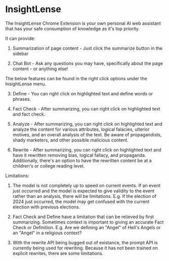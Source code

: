 # InsightLense

The InsightLense Chrome Extension is your own personal AI web assistant that has your safe consumption of knowledge
as it's top priority.

It can provide:

1) Summarization of page content - Just click the summarize button in the sidebar

2) Chat Bot - Ask any questions you may have, specifically about the page content - or anything else!

The below features can be found in the right click options under the InsightLense menu.

3) Define - You can right click on highlighted text and define words or phrases.

4) Fact Check - After summarizing, you can right click on highlighted text and fact check.

5) Analyze - After summarizing, you can right click on highlighted text and analyze the content for various attributes,
   logical falacies, ulterior motives, and an overall analysis of the text. Be aware of propagandists, shady marketers,
   and other possible malicious content.

6) Rewrite - After summarizing, you can right click on highlighted text and have it rewritten removing bias, logical fallacy,
and propaganda. Additionally, there's an option to have the rewritten content be at a children's or college reading level.


Limitations:

1) The model is not completely up to speed on current events. If an event just occurred and the model is expected to give validity 
to the event rather than an analysis, there will be limitations.
E.g. If the election of 2024 just occurred, the model may get confused with the current election with previous elections.

2) Fact Check and Define have a limitation that can be relieved by first summarizing. Sometimes context is important to giving
an accurate Fact Check or Definition.
E.g. Are we defining an "Angel" of Hell's Angels or an "Angel" in a religious context?

3) With the rewrite API being bugged out of existance, the prompt API is currently being used for rewriting. Because it has not
been trained on explicit rewrites, there are some limitations.